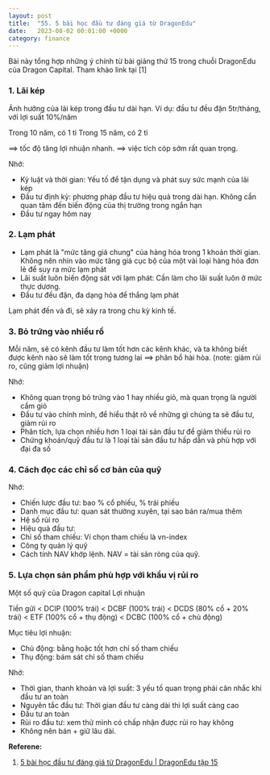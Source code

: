 ```yaml
---
layout: post
title:  "55. 5 bài học đầu tư đáng giá từ DragonEdu"
date:   2023-08-02 00:01:00 +0000
category: finance
---
```

Bài này tổng hợp những ý chính từ bài giảng thứ 15 trong chuỗi DragonEdu của Dragon Capital. Tham khảo link tại [1]

### 1. Lãi kép 
Ảnh hưởng của lãi kép trong đầu tư dài hạn. 
Ví dụ: đầu tư đều đặn 5tr/tháng, với lợi suất 10%/năm 

Trong 10 năm, có 1 tỉ
Trong 15 năm, có 2 tỉ

==> tốc độ tăng lợi nhuận nhanh.
==> việc tích cóp sớm rất quan trọng.

Nhớ:
- Kỷ luật và thời gian: Yếu tố để tận dụng và phát suy sức mạnh của lãi kép 
- Đầu tư định kỳ: phương pháp đầu tư hiệu quả trong dài hạn. Không cần quan tâm đến biến động của thị trường trong ngắn hạn
- Đầu tư ngay hôm nay

### 2. Lạm phát 
- Lạm phát là "mức tăng giá chung" của hàng hóa trong 1 khoản thời gian. Không nên nhìn vào mức tăng giá cục bộ của một vài loại hàng hóa đơn lẻ để suy ra mức lạm phát 
- Lãi suất luôn biến động sát với lạm phát: Cần làm cho lãi suất luôn ở mức thực dương. 
- Đầu tư đều đặn, đa dạng hóa để thắng lạm phát

Lạm phát đến và đi, sẽ xảy ra trong chu kỳ kinh tế. 

### 3. Bỏ trứng vào nhiều rổ
Mỗi năm, sẽ có kênh đầu tư làm tốt hơn các kênh khác, và ta không biết được kênh nào sẽ làm tốt trong tương lai ==> phân bổ hài hòa. (note: giảm rủi ro, cũng giảm lợi nhuận)

Nhớ: 
- Không quan trọng bỏ trứng vào 1 hay nhiều giỏ, mà quan trọng là người cầm giỏ 
- Đầu tư vào chính mình, để hiểu thật rõ về những gì chúng ta sẽ đầu tư, giảm rủi ro
- Phân tích, lựa chọn nhiều hơn 1 loại tài sản đầu tư để giảm thiểu rủi ro 
- Chứng khoán/quỹ đầu tư là 1 loại tài sản đầu tư hấp dẫn và phù hợp với đại đa số

### 4. Cách đọc các chỉ số cơ bản của quỹ
Nhớ: 
- Chiến lược đầu tư: bao % cổ phiếu, % trái phiếu
- Danh mục đầu tư: quan sát thường xuyên, tại sao bán ra/mua thêm
- Hệ số rủi ro
- Hiệu quả đầu tư:
- Chỉ số tham chiếu: Ví chọn tham chiếu là vn-index
- Công ty quản lý quỹ 
- Cách tính NAV khớp lệnh. NAV = tài sản ròng của quỹ. 

### 5. Lựa chọn sản phẩm phù hợp với khẩu vị rủi ro
Một số quỹ của Dragon capital 
Lợi nhuận

Tiền gửi < DCIP (100% trái) < DCBF (100% trái) < DCDS (80% cổ + 20% trái) < ETF (100% cổ + thụ động) < DCBC (100% cổ + chủ động)

Mục tiêu lợi nhuận:
- Chủ động: bằng hoặc tốt hơn chỉ số tham chiếu 
- Thụ động: bám sát chỉ số tham chiếu

Nhớ: 
- Thời gian, thanh khoản và lợi suất: 3 yếu tố quan trọng phải cân nhắc khi đầu tư an toàn
- Nguyên tắc đầu tư: Thời gian đầu tư càng dài thì lợi suất càng cao
- Đầu tư an toàn
- Rủi ro đầu tư: xem thử mình có chấp nhận được rủi ro hay không
- Không nên bán + giữ lâu dài.

**Referene:** 
1. [5 bài học đầu tư đáng giá từ DragonEdu \| DragonEdu tập 15](https://www.youtube.com/watch?v=Enb5XN7c3r8)
